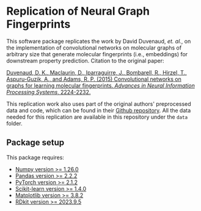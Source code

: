 # Replication of Neural Graph Fingerprints


This software package replicates the work by David Duvenaud, *et. al.*, on the implementation of convolutional networks on molecular graphs of arbitrary size that generate molecular fingerprints (i.e., embeddings) for downstream property prediction. Citation to the original paper:

[Duvenaud, D. K., Maclaurin, D., Iparraguirre, J., Bombarell, R., Hirzel, T., Aspuru-Guzik, A., and Adams, R. P. (2015) Convolutional networks on graphs for learning molecular fingerprints. *Advances in Neural Information Processing Systems*, 2224-2232.](http://arxiv.org/pdf/1509.09292.pdf)

This replication work also uses part of the original authors' preprocessed data and code, which can be found in their [Github repository](https://github.com/HIPS/neural-fingerprint). All the data needed for this replication are available in this repository under the `data` folder.


## Package setup

This package requires:
* [Numpy version >= 1.26.0](https://numpy.org/)
* [Pandas version >= 2.2.2](https://pandas.pydata.org/)
* [PyTorch version >= 2.1.2](https://pytorch.org/)
* [Scikit-learn version >= 1.4.0](https://scikit-learn.org/stable/) 
* [Matplotlib version >= 3.8.2](https://matplotlib.org/)
* [RDkit version >= 2023.9.5]([http://www.rdkit.org/docs/Install.html](https://www.rdkit.org/))

